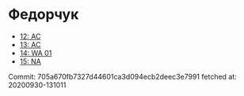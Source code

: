 # Федорчук
- [12: AC](12.md)
- [13: AC](13.md)
- [14: WA 01](14.md)
- [15: NA](15.md)

Commit: 705a670fb7327d44601ca3d094ecb2deec3e7991
 fetched at: 20200930-131011
